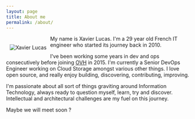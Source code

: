 ```yaml
---
layout: page
title: About me
permalink: /about/
---
```

<div class="pull-left" style="float: left; margin: 10px;">
	<p>
		<image src="/images/me.jpeg" alt="Xavier Lucas"/>
	</p>
</div>

My name is Xavier Lucas. I'm a 29 year old French IT engineer who started its
journey back in 2010.

I've been working some years in dev and ops consecutively before joining
[OVH][ovh-com] in 2015. I'm currently a Senior DevOps Engineer working on
Cloud Storage amongst various other things. I love open source, and really
enjoy building, discovering, contributing, improving.

I'm passionate about all sort of things graviting around Information
Technology, always ready to question myself, learn, try and discover.
Intellectual and architectural challenges are my fuel on this journey.

Maybe we will meet soon ?

[ovh-com]: https://www.ovh.com

